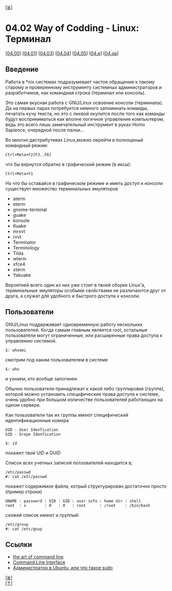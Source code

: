 <!--
File          : 04.02.md

Created       : Wed 05 Aug 2015 20:36:54
Last Modified : Sun 16 Aug 2015 12:40:17
Maintainer    : sharlatan
-->

\[[≣](../../README_ru.md#Содержание "Оглавление")\]
# 04.02 Way of Codding - Linux: Терминал #
\[[04.00](./04.01.md "Linux")\]
\[[04.01](./04.01.md "Установка GNU/Linux")\]
\[[04.03](./04.03.md "SSH")\]
\[[04.04](./04.04.md "tmux")\]
\[[04.05](./04.05.md "regex")\]
\[[04.e](./04.e.md "Задания")\]
\[[04.qa](./04.qa.md "Q & A")\]

## Введение ##
Работа в *nix системах подразумевает частое обращение к такому старому и
проверенному инструменту системных администраторов и разработчиков, как
командная строка (терминал или консоль). 

Это самая вкусная работа с GNU/Linux освоение консоли (терминала). Да
на первых парах потребуется немного запоминать команды, печатать кучу
текста, но это с лихвой окупится после того как команды будут восприниматься как
вполне логичное управление компьютером, ведь это всего лишь замечательный
инструмент в руках Homo Sapience, очередной после палки...


Во многих дистрибутивах Linux,можно перейти в полноценый командный режим:

    Ctrl+Meta+F2[F3..F8]

что бы вернутся обратно в графический режим (в иксы):

    Ctrl+Meta+F1

Но что бы оставайся в графическом режиме и иметь доступ к консоли существует
множество терминальных эмуляторов

*   aterm
*   eterm
*   gnome-terminal 
*   guake
*   konsole
*   Kuake
*   mrxvt
*   rxvt 
*   Terminator 
*   Terminology
*   Tilda 
*   wterm
*   xfce4
*   xterm 
*   Yakuake

Вероятней всего один из них уже стоит в твоей сборке Linux'a, терминальные
эмуляторы особыми свойствами не различаются друг от друга, а служат для удобного
и быстрого доступа к консоли.

## Пользователи ##
GNU/Linux поддерживает одновременную работу нескольких пользователей. Когда
самым главным является root, остальные пользователи могут ограниченные, или
расширенные права доступа к управлению системой.

    $: whoami

смотрим под каким пользователем в системе

    $: who

и узнаем, кто вообще залогинен.

Обычно пользователи принадлежат к какой либо группировке (группе), которой можно
установить специфические права доступа к системе, очень удобно при большом
количестве пользователей работающих на одном сервере.

Как пользователи так их группы имеют специфический идентификационные номера

    UID - User Idenfication
    GID - Grope Idenfication

    $: id

покажет твой UID и GUID

Список всех учетных записей ползователей находится в;
    
    /etc/passwd
    #: cat /etc/passwd

покажет содержимое файла, котрый структурирован достаточно просто (пример
строки)

    UNAME : password : UID : GID : user info : home dir : shell
    root  : x        : 0   : 0   : root      : /root    : /bin/bash

схожий список имеют и группый:

    /etc/group
    #: cat /etc/goup


## Ссылки ##
*   [the art of command line](https://github.com/jlevy/the-art-of-command-line)
*   [Command Line Interface](https://en.wikipedia.org/wiki/Command-line_interface)
*   [Администратор в Ubuntu, или что такое sudo](http://goo.gl/27iFe)


\[[≣](../../README_ru.md#Содержание "Оглавление")\]  
\[[↑](./04.02.md#0402-way-of-codding---linux-Терминал "Вверх")\]

